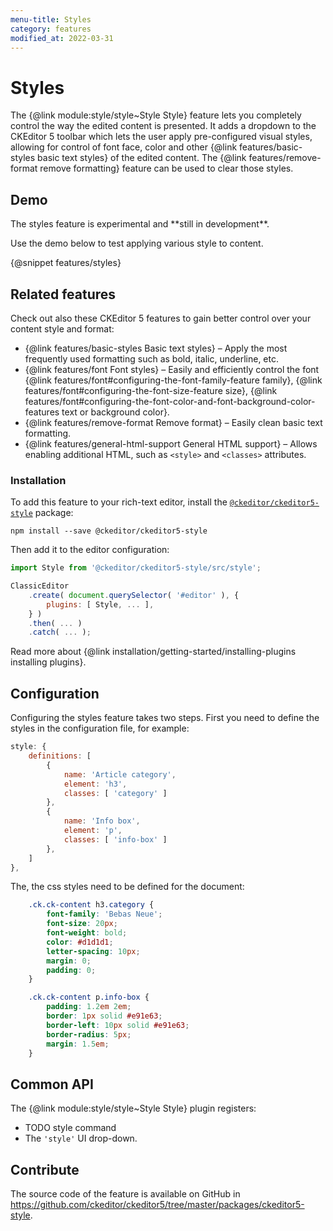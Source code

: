 ```yaml
---
menu-title: Styles
category: features
modified_at: 2022-03-31
---
```


# Styles

The {@link module:style/style~Style Style} feature lets you completely control the way the edited content is presented. It adds a dropdown to the CKEditor 5 toolbar which lets the user apply pre-configured visual styles, allowing for control of font face, color and other {@link features/basic-styles basic text styles} of the edited content. The {@link features/remove-format remove formatting} feature can be used to clear those styles.

## Demo

<info-box>
	The styles feature is experimental and **still in development**.
</info-box>

Use the demo below to test applying various style to content.

{@snippet features/styles}

## Related features

Check out also these CKEditor 5 features to gain better control over your content style and format:
* {@link features/basic-styles Basic text styles} &ndash; Apply the most frequently used formatting such as bold, italic, underline, etc.
* {@link features/font Font styles} &ndash; Easily and efficiently control the font {@link features/font#configuring-the-font-family-feature family}, {@link features/font#configuring-the-font-size-feature size}, {@link features/font#configuring-the-font-color-and-font-background-color-features text or background color}.
* {@link features/remove-format Remove format} &ndash; Easily clean basic text formatting.
* {@link features/general-html-support General HTML support} &ndash; Allows enabling additional HTML, such as `<style>` and `<classes>` attributes.

### Installation

To add this feature to your rich-text editor, install the [`@ckeditor/ckeditor5-style`](https://www.npmjs.com/package/@ckeditor/ckeditor5-style) package:

```plaintext
npm install --save @ckeditor/ckeditor5-style
```

Then add it to the editor configuration:

```js
import Style from '@ckeditor/ckeditor5-style/src/style';

ClassicEditor
	.create( document.querySelector( '#editor' ), {
		plugins: [ Style, ... ],
	} )
	.then( ... )
	.catch( ... );
```

<info-box info>
	Read more about {@link installation/getting-started/installing-plugins installing plugins}.
</info-box>

## Configuration

Configuring the styles feature takes two steps. First you need to define the styles in the configuration file, for example:

```js
style: {
	definitions: [
		{
			name: 'Article category',
			element: 'h3',
			classes: [ 'category' ]
		},
		{
			name: 'Info box',
			element: 'p',
			classes: [ 'info-box' ]
		},
	]
},

```

The, the css styles need to be defined for the document:

```css
	.ck.ck-content h3.category {
		font-family: 'Bebas Neue';
		font-size: 20px;
		font-weight: bold;
		color: #d1d1d1;
		letter-spacing: 10px;
		margin: 0;
		padding: 0;
	}

	.ck.ck-content p.info-box {
		padding: 1.2em 2em;
		border: 1px solid #e91e63;
		border-left: 10px solid #e91e63;
		border-radius: 5px;
		margin: 1.5em;
	}
```

## Common API

The {@link module:style/style~Style Style} plugin registers:

* TODO style command
* The `'style'` UI drop-down.

## Contribute

The source code of the feature is available on GitHub in https://github.com/ckeditor/ckeditor5/tree/master/packages/ckeditor5-style.
